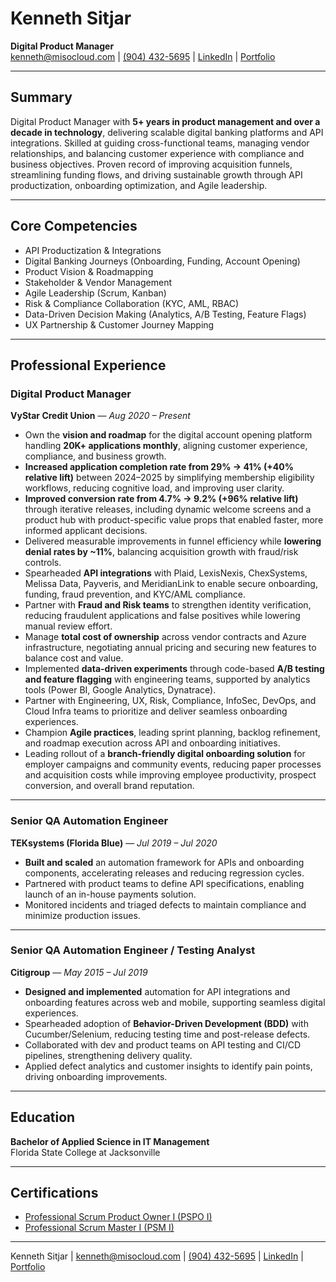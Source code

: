 # Kenneth Sitjar

**Digital Product Manager**  
[kenneth@misocloud.com](mailto:kenneth@misocloud.com) | [(904) 432-5695](tel:19044325695) | [LinkedIn](https://www.linkedin.com/in/ksitjar) | [Portfolio](https://misocloud.com)

---

## Summary  
Digital Product Manager with **5+ years in product management and over a decade in technology**, delivering scalable digital banking platforms and API integrations. Skilled at guiding cross-functional teams, managing vendor relationships, and balancing customer experience with compliance and business objectives. Proven record of improving acquisition funnels, streamlining funding flows, and driving sustainable growth through API productization, onboarding optimization, and Agile leadership.  

---

## Core Competencies  
- API Productization & Integrations  
- Digital Banking Journeys (Onboarding, Funding, Account Opening)  
- Product Vision & Roadmapping  
- Stakeholder & Vendor Management  
- Agile Leadership (Scrum, Kanban)  
- Risk & Compliance Collaboration (KYC, AML, RBAC)  
- Data-Driven Decision Making (Analytics, A/B Testing, Feature Flags)  
- UX Partnership & Customer Journey Mapping  

---

## Professional Experience  

### Digital Product Manager  
**VyStar Credit Union** — *Aug 2020 – Present*  
- Own the **vision and roadmap** for the digital account opening platform handling **20K+ applications monthly**, aligning customer experience, compliance, and business growth.  
- **Increased application completion rate from 29% → 41% (+40% relative lift)** between 2024–2025 by simplifying membership eligibility workflows, reducing cognitive load, and improving user clarity.  
- **Improved conversion rate from 4.7% → 9.2% (+96% relative lift)** through iterative releases, including dynamic welcome screens and a product hub with product-specific value props that enabled faster, more informed applicant decisions.  
- Delivered measurable improvements in funnel efficiency while **lowering denial rates by ~11%**, balancing acquisition growth with fraud/risk controls.  
- Spearheaded **API integrations** with Plaid, LexisNexis, ChexSystems, Melissa Data, Payveris, and MeridianLink to enable secure onboarding, funding, fraud prevention, and KYC/AML compliance.  
- Partner with **Fraud and Risk teams** to strengthen identity verification, reducing fraudulent applications and false positives while lowering manual review effort.
- Manage **total cost of ownership** across vendor contracts and Azure infrastructure, negotiating annual pricing and securing new features to balance cost and value.  
- Implemented **data-driven experiments** through code-based **A/B testing and feature flagging** with engineering teams, supported by analytics tools (Power BI, Google Analytics, Dynatrace).  
- Partner with Engineering, UX, Risk, Compliance, InfoSec, DevOps, and Cloud Infra teams to prioritize and deliver seamless onboarding experiences.  
- Champion **Agile practices**, leading sprint planning, backlog refinement, and roadmap execution across API and onboarding initiatives.  
- Leading rollout of a **branch-friendly digital onboarding solution** for employer campaigns and community events, reducing paper processes and acquisition costs while improving employee productivity, prospect conversion, and overall brand reputation.  

---

### Senior QA Automation Engineer  
**TEKsystems (Florida Blue)** — *Jul 2019 – Jul 2020*  
- **Built and scaled** an automation framework for APIs and onboarding components, accelerating releases and reducing regression cycles.  
- Partnered with product teams to define API specifications, enabling launch of an in-house payments solution.  
- Monitored incidents and triaged defects to maintain compliance and minimize production issues.  

---

### Senior QA Automation Engineer / Testing Analyst  
**Citigroup** — *May 2015 – Jul 2019*  
- **Designed and implemented** automation for API integrations and onboarding features across web and mobile, supporting seamless digital experiences.  
- Spearheaded adoption of **Behavior-Driven Development (BDD)** with Cucumber/Selenium, reducing testing time and post-release defects.  
- Collaborated with dev and product teams on API testing and CI/CD pipelines, strengthening delivery quality.  
- Applied defect analytics and customer insights to identify pain points, driving onboarding improvements.  

---

## Education  
**Bachelor of Applied Science in IT Management**  
Florida State College at Jacksonville  

---

## Certifications  
- [Professional Scrum Product Owner I (PSPO I)](https://www.credly.com/badges/61d6549d-1ac8-434a-87fb-f6b952b47c24)
- [Professional Scrum Master I (PSM I)](https://www.credly.com/badges/adedbe0c-b915-47c7-9daa-894897d79cb7)

---

Kenneth Sitjar | [kenneth@misocloud.com](mailto:kenneth@misocloud.com) | [(904) 432-5695](tel:19044325695) | [LinkedIn](https://www.linkedin.com/in/ksitjar) | [Portfolio](https://misocloud.com)